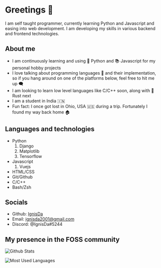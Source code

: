 # Greetings 👋

I am self taught programmer, currently learning Python and Javascript and
easing into web development. I am developing my skills in various backend and
frontend technologies.

## About me

- I am continuously learning and using :snake: Python and :books: Javascript for my personal
  hobby projects
- I love talking about programming languages :large_orange_diamond: and their implementation, so if
  you hang around on one of the platforms below, feel free to hit me up :left_speech_bubble:
- I am looking to learn low level languages like C/C++ soon, along with :crab: Rust
  next
- I am a student in India :india:
- Fun fact: I once got lost in Ohio, USA :us: during a trip. Fortunately I found my
  way back home :house:

## Languages and technologies

- Python
  1. Django
  2. Matplotlib
  3. Tensorflow
- Javascript
  1. Vuejs
- HTML/CSS
- Git/Github
- C/C++
- Bash/Zsh

## Socials

- Github: [IgnisDa](https://github.com/IgnisDa/)
- Email: ignisda2001@gmail.com
- Discord: @IgnisDa#5244

## My presence in the FOSS community

![Github Stats](https://github-readme-stats.vercel.app/api?username=IgnisDa&count_private=true&theme=dark)

![Most Used Languages](https://github-readme-stats.vercel.app/api/top-langs/?username=IgnisDa&theme=dark)
